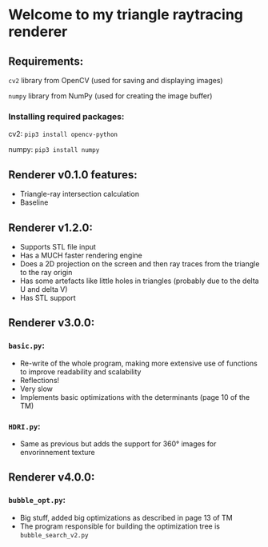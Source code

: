 # Welcome to my triangle raytracing renderer

## Requirements:
```cv2``` library from OpenCV (used for saving and displaying images)

```numpy``` library from NumPy (used for creating the image buffer)

### Installing required packages:
cv2: ```pip3 install opencv-python```

numpy: ```pip3 install numpy```

## Renderer v0.1.0 features:
* Triangle-ray intersection calculation
* Baseline

## Renderer v1.2.0:
* Supports STL file input
* Has a MUCH faster rendering engine
* Does a 2D projection on the screen and then ray traces from the triangle to the ray origin
* Has some artefacts like little holes in triangles (probably due to the delta U and delta V)
* Has STL support

## Renderer v3.0.0:
### ```basic.py```:
* Re-write of the whole program, making more extensive use of functions to improve readability and scalability
* Reflections!
* Very slow
* Implements basic optimizations with the determinants (page 10 of the TM)

### ```HDRI.py```:
* Same as previous but adds the support for 360° images for envorinnement texture

## Renderer v4.0.0:
### ```bubble_opt.py```:
* Big stuff, added big optimizations as described in page 13 of TM
* The program responsible for building the optimization tree is ```bubble_search_v2.py```
